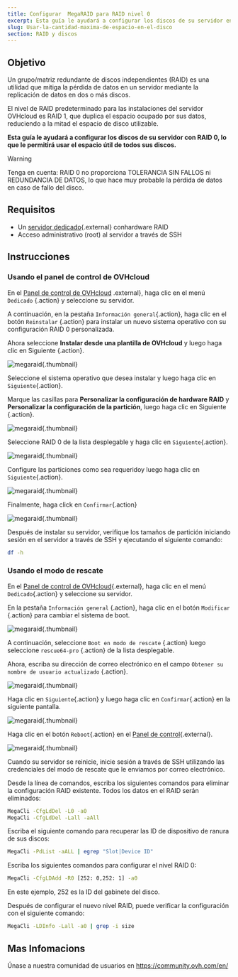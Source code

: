 ```yaml
---
title: Configurar  MegaRAID para RAID nivel 0
excerpt: Esta guía le ayudará a configurar los discos de su servidor en RAID 0, lo que le permitirá usar el espacio útil de todos sus discos.
slug: Usar-la-cantidad-maxima-de-espacio-en-el-disco
section: RAID y discos
---
```


## Objetivo

Un grupo/matriz redundante de discos independientes (RAID) es una utilidad que mitiga la pérdida de datos en un servidor mediante la replicación de datos en dos o más discos.

El nivel de RAID predeterminado para las instalaciones del servidor OVHcloud es RAID 1, que duplica el espacio ocupado por sus datos, reduciendo a la mitad el espacio de disco utilizable.

**Esta guía le ayudará a configurar los discos de su servidor con RAID 0, lo que le permitirá usar el espacio útil de todos sus discos.**

>[!warning]
>
> Tenga en cuenta: RAID 0 no proporciona TOLERANCIA SIN FALLOS ni REDUNDANCIA DE DATOS, lo que hace muy probable la pérdida de datos en caso de fallo del disco.
>

## Requisitos

* Un [servidor dedicado](https://www.ovh.com/world/es/servidores-dedicados/){.external} conhardware RAID 
* Acceso administrativo (root) al servidor a través de SSH

## Instrucciones

### Usando el panel de control de OVHcloud

En el [Panel de control de OVHcloud](https://ca.ovh.com/auth/?action=gotomanager) .external}, haga clic en el menú `Dedicado` {.action} y seleccione su servidor.

A continuación, en la pestaña `Información general`{.action}, haga clic en el botón `Reinstalar` {.action} para instalar un nuevo sistema operativo con su configuración RAID 0 personalizada.

Ahora seleccione  **Instalar desde una plantilla de OVHcloud** y luego haga clic en Siguiente {.action}. 

![megaraid](images/server_installation_raid0_01.png){.thumbnail}

Seleccione el sistema operativo que desea instalar y luego haga clic en `Siguiente`{.action}.

Marque las casillas para **Personalizar la configuración de hardware RAID** y **Personalizar la configuración de la partición**, luego haga clic en Siguiente {.action}.

![megaraid](images/server_installation_raid0_02.png){.thumbnail}

Seleccione RAID 0 de la lista desplegable y haga clic en `Siguiente`{.action}. 

![megaraid](images/server_installation_raid0_03.png){.thumbnail}

Configure las particiones como sea requeridoy luego haga clic en `Siguiente`{.action}.

![megaraid](images/server_installation_raid0_04.png){.thumbnail}

Finalmente, haga click en `Confirmar`{.action}

![megaraid](images/server_installation_raid0_05.png){.thumbnail}

Después de instalar su servidor, verifique los tamaños de partición iniciando sesión en el servidor a través de SSH y ejecutando el siguiente comando:

```sh
df -h
```

### Usando el modo de rescate

En el [Panel de control de OVHcloud](https://ca.ovh.com/auth/?action=gotomanager){.external}, haga clic en el menú `Dedicado`{.action} y seleccione su servidor.

En la pestaña `Información general` {.action}, haga clic en el botón `Modificar` {.action} para cambiar el sistema de boot.

![megaraid](images/rescue_mode_raid0_01_2020.png){.thumbnail}

A continuación, seleccione `Boot en modo de rescate` {.action} luego seleccione `rescue64-pro` {.action} de la lista desplegable.

Ahora, escriba su dirección de correo electrónico en el campo `Obtener su nombre de usuario actualizado` {.action}.

![megaraid](images/rescue_mode_raid0_02.png){.thumbnail}

Haga clic en `Siguiente`{.action} y luego haga clic en `Confirmar`{.action} en la siguiente pantalla.

![megaraid](images/rescue_mode_raid0_03.png){.thumbnail}

Haga clic en el botón `Reboot`{.action} en el [Panel de control](https://ca.ovh.com/auth/?action=gotomanager){.external}. 

![megaraid](images/server_installation_raid0_06_2020.png){.thumbnail}

Cuando su servidor se reinicie, inicie sesión a través de SSH utilizando las credenciales del modo de rescate que le enviamos por correo electrónico.

Desde la línea de comandos, escriba los siguientes comandos para eliminar la configuración RAID existente. Todos los datos en el RAID serán eliminados:

```sh
MegaCli -CfgLdDel -L0 -a0
MegaCli -CfgLdDel -Lall -aAll
```

Escriba el siguiente comando para recuperar las ID de dispositivo de ranura de sus discos:

```sh
MegaCli -PdList -aALL | egrep "Slot|Device ID"
```

Escriba los siguientes comandos para configurar el nivel RAID 0:

```sh
MegaCli -CfgLDAdd -R0 [252: 0,252: 1] -a0
```

En este ejemplo, 252 es la ID del gabinete del disco.

Después de configurar el nuevo nivel RAID, puede verificar la configuración con el siguiente comando:

```sh
MegaCli -LDInfo -Lall -a0 | grep -i size
```

## Mas Infomacions

Únase a nuestra comunidad de usuarios en <https://community.ovh.com/en/>
